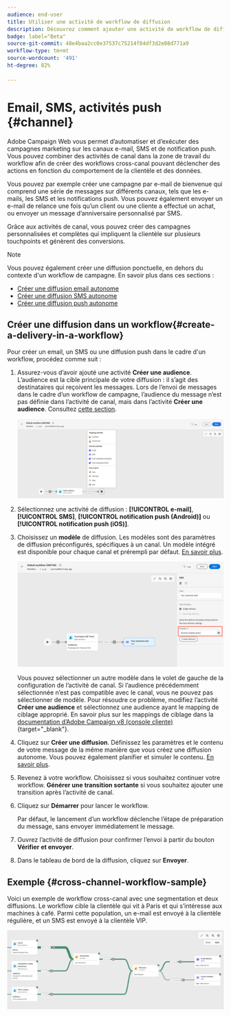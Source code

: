 ```yaml
---
audience: end-user
title: Utiliser une activité de workflow de diffusion
description: Découvrez comment ajouter une activité de workflow de diffusion (e-mail, notification push ou SMS).
badge: label="Beta"
source-git-commit: 48e4baa2cc0e37537c75214f84df3d2e08d771a9
workflow-type: tm+mt
source-wordcount: '491'
ht-degree: 82%

---
```



# Email, SMS, activités push {#channel}

Adobe Campaign Web vous permet d’automatiser et d’exécuter des campagnes marketing sur les canaux e-mail, SMS et de notification push. Vous pouvez combiner des activités de canal dans la zone de travail du workflow afin de créer des workflows cross-canal pouvant déclencher des actions en fonction du comportement de la clientèle et des données.

Vous pouvez par exemple créer une campagne par e-mail de bienvenue qui comprend une série de messages sur différents canaux, tels que les e-mails, les SMS et les notifications push. Vous pouvez également envoyer un e-mail de relance une fois qu’un client ou une cliente a effectué un achat, ou envoyer un message d’anniversaire personnalisé par SMS.

Grâce aux activités de canal, vous pouvez créer des campagnes personnalisées et complètes qui impliquent la clientèle sur plusieurs touchpoints et génèrent des conversions.

>[!NOTE]
>
>Vous pouvez également créer une diffusion ponctuelle, en dehors du contexte d&#39;un workflow de campagne. En savoir plus dans ces sections :
>* [Créer une diffusion email autonome](../../email/create-email.md)
>* [Créer une diffusion SMS autonome](../../sms/create-sms.md)
>* [Créer une diffusion push autonome](../../push/create-push.md)
>

## Créer une diffusion dans un workflow{#create-a-delivery-in-a-workflow}

Pour créer un email, un SMS ou une diffusion push dans le cadre d&#39;un workflow, procédez comme suit :

1. Assurez-vous d’avoir ajouté une activité **Créer une audience**. L’audience est la cible principale de votre diffusion : il s’agit des destinataires qui reçoivent les messages. Lors de l’envoi de messages dans le cadre d’un workflow de campagne, l’audience du message n’est pas définie dans l’activité de canal, mais dans l’activité **Créer une audience**. Consultez [cette section](build-audience.md).

   ![](../../msg/assets/add-delivery-in-wf.png)

1. Sélectionnez une activité de diffusion : **[!UICONTROL e-mail]**, **[!UICONTROL SMS]**, **[!UICONTROL notification push (Android)]** ou **[!UICONTROL notification push (iOS)]**.

1. Choisissez un **modèle** de diffusion. Les modèles sont des paramètres de diffusion préconfigurés, spécifiques à un canal. Un modèle intégré est disponible pour chaque canal et prérempli par défaut. [En savoir plus](../../msg/delivery-template.md).

   ![](../assets/delivery-activity-in-wf.png)


   Vous pouvez sélectionner un autre modèle dans le volet de gauche de la configuration de l’activité de canal. Si l’audience précédemment sélectionnée n’est pas compatible avec le canal, vous ne pouvez pas sélectionner de modèle. Pour résoudre ce problème, modifiez l’activité **Créer une audience** et sélectionnez une audience ayant le mapping de ciblage approprié. En savoir plus sur les mappings de ciblage dans la [documentation d’Adobe Campaign v8 (console cliente)](https://experienceleague.adobe.com/docs/campaign/campaign-v8/audience/add-profiles/target-mappings.html?lang=fr){target="_blank"}.

1. Cliquez sur **Créer une diffusion**. Définissez les paramètres et le contenu de votre message de la même manière que vous créez une diffusion autonome. Vous pouvez également planifier et simuler le contenu. [En savoir plus](../../msg/gs-messages.md).

1. Revenez à votre workflow. Choisissez si vous souhaitez continuer votre workflow. **Générer une transition sortante** si vous souhaitez ajouter une transition après l’activité de canal.

1. Cliquez sur **Démarrer** pour lancer le workflow.

   Par défaut, le lancement d’un workflow déclenche l’étape de préparation du message, sans envoyer immédiatement le message.

1. Ouvrez l’activité de diffusion pour confirmer l’envoi à partir du bouton **Vérifier et envoyer**.

1. Dans le tableau de bord de la diffusion, cliquez sur **Envoyer**.

## Exemple {#cross-channel-workflow-sample}

Voici un exemple de workflow cross-canal avec une segmentation et deux diffusions. Le workflow cible la clientèle qui vit à Paris et qui s’intéresse aux machines à café. Parmi cette population, un e-mail est envoyé à la clientèle régulière, et un SMS est envoyé à la clientèle VIP.

![](../assets/workflow-channel-example.png)
<!--
description, which use case you can perform (common other activities that you can link before of after the activity)

how to add and configure the activity

example of a configured activity within a workflow
The Email delivery activity allows you to configure the sending an email in a workflow. 

-->



<!-- Scheduled emails available?

This can be a single send email and sent just once, or it can be a recurring email.
* Single send emails are standard emails, sent once.
* Recurring emails allow you to send the same email multiple times to different targets over a defined period. You can aggregate the deliveries per period in order to get reports that correspond to your needs.

When linked to a scheduler, you can define recurring emails.
Email recipients are defined upstream of the activity in the same workflow, via an Audience targeting activity.

-->


<!--The message preparation is triggered according to the workflow execution parameters. From the message dashboard, you can select whether to request or not a manual confirmation to send the message (required by default). You can start the workflow manually or place a scheduler activity in the workflow to automate execution.-->
